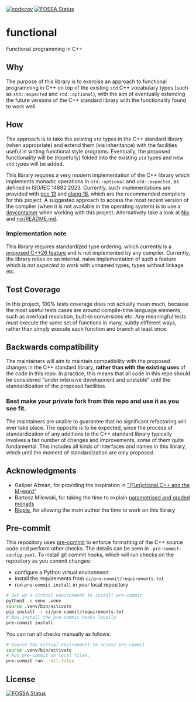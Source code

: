 [![codecov](https://codecov.io/gh/libfn/functional/graph/badge.svg?token=3RHT38SEU0)](https://codecov.io/gh/libfn/functional)
[![FOSSA Status](https://app.fossa.com/api/projects/git%2Bgithub.com%2Flibfn%2Ffunctional.svg?type=shield)](https://app.fossa.com/projects/git%2Bgithub.com%2Flibfn%2Ffunctional?ref=badge_shield)

# functional

Functional programming in C++

## Why

The purpose of this library is to exercise an approach to functional programming in C++ on top of the existing `std` C++ vocabulary types (such as `std::expected` and `std::optional`), with the aim of eventually extending the future versions of the C++ standard library with the functionality found to work well.

## How

The approach is to take the existing `std` types in the C++ standard library (when appropriate) and extend them (via inheritance) with the facilities useful in writing functional style programs. Eventually, the proposed functionality will be (hopefully) folded into the existing `std` types and new `std` types will be added.

This library requires a very modern implementation of the C++ library which implements monadic operations in `std::optional` and `std::expected`, as defined in ISO/IEC 14882:2023. Currently, such implementations are provided with [gcc 13][gcc-standard-support] and [clang 18][clang-standard-support], which are the recommended compilers for this project. A suggested approach to access the most recent version of the compiler (when it is not available in the operating system) is to use a [devcontainer] when working with this project. Alternatively take a look at [Nix][nix] and [nix/README.md][nixmd].

### Implementation note

This library requires standardized type ordering, which currently is a [proposed C++26 feature][standardized-type-ordering] and is not implemented by any compiler. Currently, the library relies on an internal, naive implementation of such a feature which is _not expected to work_ with unnamed types, types without linkage etc.

[clang-standard-support]: https://clang.llvm.org/cxx_status.html
[gcc-standard-support]: https://gcc.gnu.org/projects/cxx-status.html
[devcontainer]: https://github.com/libfn/devcontainer
[standardized-type-ordering]: https://wg21.link/P2830
[nix]: https://nixos.org
[nixmd]: nix/README.md

## Test Coverage

In this project, 100% tests coverage does not actually mean much, because the most useful tests cases are around compile-time language elements, such as overload resolution, built-in conversions etc. Any meaningful tests must execute the same set of functions in many, subtly different ways, rather than simply execute each function and branch at least once.

## Backwards compatibility

The maintainers will aim to maintain compatibility with the proposed changes in the C++ standard library, **rather than with the existing uses** of the code in this repo. In practice, this means that all code in this repo should be considered "under intensive development and unstable" until the standardization of the proposed facilities.

### Best make your private fork from this repo and use it as you see fit.

The maintainers are unable to guarantee that no significant refactoring will ever take place. The opposite is to be expected, since the process of standardization of any additions to the C++ standard library typically involves a fair number of changes and improvements, some of them quite fundamental. This includes all kinds of interfaces and names in this library, which until the moment of standardization are only _proposed_.

## Acknowledgments

* Gašper Ažman, for providing the inspiration in ["(Fun)ctional C++ and the M-word"][gasper-functional-presentation]
* Bartosz Milewski, for taking the time to explain [parametrised and graded monads][parametrised-and-graded-monads]
* [Ripple][ripple], for allowing the main author the time to work on this library

[gasper-functional-presentation]: https://youtu.be/Jhggz8rtHbk?si=T-3DXPcvgE_Y5cpH
[parametrised-and-graded-monads]: https://arxiv.org/pdf/2001.10274.pdf
[similar-work]: https://www.doc.ic.ac.uk/~dorchard/publ/haskell14-effects.pdf
[ripple]: https://ripple.com/

## Pre-commit

This repository uses [pre-commit](https://pre-commit.com/) to enforce formatting of the C++ source code and perform other checks. The details can be seen in `.pre-commit-config.yaml`. To install git commit hooks, which will run checks on the repository as you commit changes:

* configure a Python virtual environment
* install the requirements from `ci/pre-commit/requirements.txt`
* run `pre-commit install` in your local repository

```bash
# Set up a virtual environment to install pre-commit
python3 -m venv .venv
source .venv/bin/activate
pip install -r ci/pre-commit/requirements.txt
# Now install the pre-commit hooks locally
pre-commit install
```

You can run all checks manually as follows:

```bash
# Source the virtual environment to access pre-commit
source .venv/bin/activate
# Run pre-commit on local files.
pre-commit run --all-files
```

## License

[![FOSSA Status](https://app.fossa.com/api/projects/git%2Bgithub.com%2Flibfn%2Ffunctional.svg?type=large)](https://app.fossa.com/projects/git%2Bgithub.com%2Flibfn%2Ffunctional?ref=badge_large)
